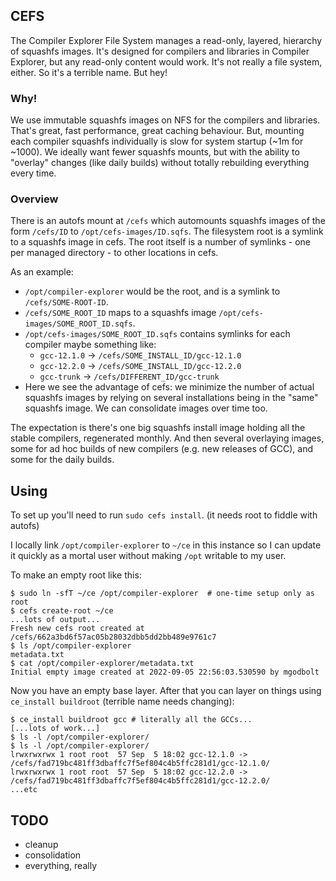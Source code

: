 ## CEFS

The Compiler Explorer File System manages a read-only, layered, hierarchy of squashfs images.
It's designed for compilers and libraries in Compiler Explorer, but any read-only content would work. It's not really a file system, either. So it's a terrible name. But hey!

### Why!

We use immutable squashfs images on NFS for the compilers and libraries. That's great, fast performance, great caching behaviour. But, mounting each compiler squashfs individually is slow for system startup (~1m for ~1000). We ideally want fewer squashfs mounts, but with the ability to "overlay" changes (like daily builds) without totally rebuilding everything every time.

### Overview

There is an autofs mount at `/cefs` which automounts squashfs images of the form `/cefs/ID` to `/opt/cefs-images/ID.sqfs`. The filesystem root is a symlink to a squashfs image in cefs. The root itself is a number of symlinks - one per managed directory - to other locations in cefs.

As an example:

- `/opt/compiler-explorer` would be the root, and is a symlink to `/cefs/SOME-ROOT-ID`.
- `/cefs/SOME_ROOT_ID` maps to a squashfs image `/opt/cefs-images/SOME_ROOT_ID.sqfs`.
- `/opt/cefs-images/SOME_ROOT_ID.sqfs` contains symlinks for each compiler maybe something like:
  - `gcc-12.1.0` -> `/cefs/SOME_INSTALL_ID/gcc-12.1.0`
  - `gcc-12.2.0` -> `/cefs/SOME_INSTALL_ID/gcc-12.2.0`
  - `gcc-trunk` -> `/cefs/DIFFERENT_ID/gcc-trunk`
- Here we see the advantage of cefs: we minimize the number of actual squashfs images by relying on several installations being in the "same" squashfs image. We can consolidate images over time too.

The expectation is there's one big squashfs install image holding all the stable compilers, regenerated monthly. And then several overlaying images, some for ad hoc builds of new compilers (e.g. new releases of GCC), and some for the daily builds.

## Using

To set up you'll need to run `sudo cefs install`. (it needs root to fiddle with autofs)

I locally link `/opt/compiler-explorer` to `~/ce` in this instance so I can update it quickly as a mortal user without making `/opt` writable to my user.

To make an empty root like this:

```
$ sudo ln -sfT ~/ce /opt/compiler-explorer  # one-time setup only as root
$ cefs create-root ~/ce
...lots of output...
Fresh new cefs root created at /cefs/662a3bd6f57ac05b28032dbb5dd2bb489e9761c7
$ ls /opt/compiler-explorer
metadata.txt
$ cat /opt/compiler-explorer/metadata.txt
Initial empty image created at 2022-09-05 22:56:03.530590 by mgodbolt
```

Now you have an empty base layer.  After that you can layer on things using `ce_install buildroot` (terrible name needs changing):

```
$ ce_install buildroot gcc # literally all the GCCs...
[...lots of work...]
$ ls -l /opt/compiler-explorer/
$ ls -l /opt/compiler-explorer/
lrwxrwxrwx 1 root root  57 Sep  5 18:02 gcc-12.1.0 -> /cefs/fad719bc481ff3dbaffc7f5ef804c4b5ffc281d1/gcc-12.1.0/
lrwxrwxrwx 1 root root  57 Sep  5 18:02 gcc-12.2.0 -> /cefs/fad719bc481ff3dbaffc7f5ef804c4b5ffc281d1/gcc-12.2.0/
...etc
```

## TODO

- cleanup
- consolidation
- everything, really
